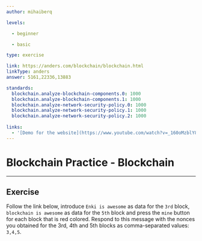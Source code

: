 ```yaml
---
author: mihaiberq

levels:

  - beginner

  - basic

type: exercise

link: https://anders.com/blockchain/blockchain.html
linkType: anders
answer: 5161,22336,13883

standards:
  blockchain.analyze-blockchain-components.0: 1000
  blockchain.analyze-blockchain-components.1: 1000
  blockchain.analyze-network-security-policy.0: 1000
  blockchain.analyze-network-security-policy.1: 1000  
  blockchain.analyze-network-security-policy.2: 1000 
   
links:
  - '[Demo for the website](https://www.youtube.com/watch?v=_160oMzblY8){video}'
---
```


# Blockchain Practice - Blockchain

---
## Exercise

Follow the link below, introduce `Enki is awesome` as data for the `3rd` block, `blockchain is awesome` as data for the `5th` block and press the `mine` button for each block that is red colored. Respond to this message with the nonces you obtained for the 3rd, 4th and 5th blocks as comma-separated values: `3,4,5`.